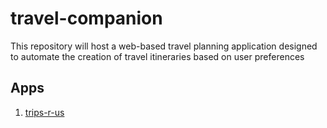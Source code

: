 # travel-companion
This repository will host a web-based travel planning application designed to automate the creation of travel itineraries based on user preferences


## Apps

1. [trips-r-us](trips_r_us\README.md)